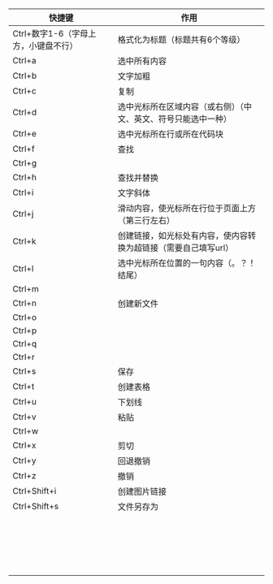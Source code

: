 # 

| 快捷键                               | 作用                                                         |
| ------------------------------------ | ------------------------------------------------------------ |
| Ctrl+数字1-6（字母上方，小键盘不行） | 格式化为标题（标题共有6个等级）                              |
| Ctrl+a                               | 选中所有内容                                                 |
| Ctrl+b                               | 文字加粗                                                     |
| Ctrl+c                               | 复制                                                         |
| Ctrl+d                               | 选中光标所在区域内容（或右侧）（中文、英文、符号只能选中一种） |
| Ctrl+e                               | 选中光标所在行或所在代码块                                   |
| Ctrl+f                               | 查找                                                         |
| Ctrl+g                               |                                                              |
| Ctrl+h                               | 查找并替换                                                   |
| Ctrl+i                               | 文字斜体                                                     |
| Ctrl+j                               | 滑动内容，使光标所在行位于页面上方（第三行左右）             |
| Ctrl+k                               | 创建链接，如光标处有内容，使内容转换为超链接（需要自己填写url） |
| Ctrl+l                               | 选中光标所在位置的一句内容（。？！结尾）                     |
| Ctrl+m                               |                                                              |
| Ctrl+n                               | 创建新文件                                                   |
| Ctrl+o                               |                                                              |
| Ctrl+p                               |                                                              |
| Ctrl+q                               |                                                              |
| Ctrl+r                               |                                                              |
| Ctrl+s                               | 保存                                                         |
| Ctrl+t                               | 创建表格                                                     |
| Ctrl+u                               | 下划线                                                       |
| Ctrl+v                               | 粘贴                                                         |
| Ctrl+w                               |                                                              |
| Ctrl+x                               | 剪切                                                         |
| Ctrl+y                               | 回退撤销                                                     |
| Ctrl+z                               | 撤销                                                         |
| Ctrl+Shift+i                         | 创建图片链接                                                 |
| Ctrl+Shift+s                         | 文件另存为                                                   |
|                                      |                                                              |
|                                      |                                                              |
|                                      |                                                              |
|                                      |                                                              |
|                                      |                                                              |
|                                      |                                                              |
|                                      |                                                              |
|                                      |                                                              |
|                                      |                                                              |
|                                      |                                                              |
|                                      |                                                              |
|                                      |                                                              |
|                                      |                                                              |
|                                      |                                                              |
|                                      |                                                              |
|                                      |                                                              |
|                                      |                                                              |
|                                      |                                                              |
|                                      |                                                              |
|                                      |                                                              |

